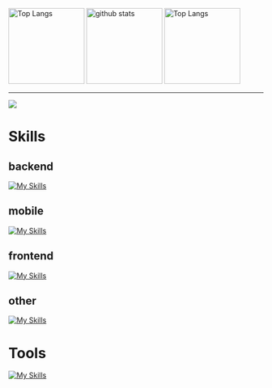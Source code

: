 <p>
  <img alt="Top Langs" height="150px" src="https://github-readme-stats.vercel.app/api/top-langs/?username=&layout=compact&show_icons=true&theme=onedark" />
  <img alt="github stats" height="150px" src="https://github-readme-stats.vercel.app/api?username=sikigasa&theme=onedark&show_icons=ture" />
  <img alt="Top Langs" height="150px" src="http://github-profile-summary-cards.vercel.app/api/cards/most-commit-language?username=sikigasa&theme=onedark" />
</p>
<hr>

![](https://github-profile-trophy.vercel.app/?username=sikigasa&theme=onedark)
<!--   <img alt="github contribute" width= "100%" src="http://github-profile-summary-cards.vercel.app/api/cards/profile-details?username=sikigasa&theme=github" /> -->


# Skills
## backend
[![My Skills](https://skillicons.dev/icons?i=go,py,java,rust)](https://skillicons.dev)

## mobile
[![My Skills](https://skillicons.dev/icons?i=java,kotlin,dart)](https://skillicons.dev)

## frontend
[![My Skills](https://skillicons.dev/icons?i=html,css,sass,js,ts,nodejs,react,vite)](https://skillicons.dev)

## other
[![My Skills](https://skillicons.dev/icons?i=docker,mysql,postgres,mongodb,sqlite,md)](https://skillicons.dev)

# Tools
[![My Skills](https://skillicons.dev/icons?i=windows,linux,notion,unity,blender,vscode,androidstudio,figma,git,github,cloudflare,discord)](https://skillicons.dev)


<!--
# Learning
[![My Skills](https://skillicons.dev/icons?i=cpp,linux,rust,tauri,unreal)](https://skillicons.dev)
b: go, java?, ts, rust f:react? m: dart kotlin,java -> n -->

